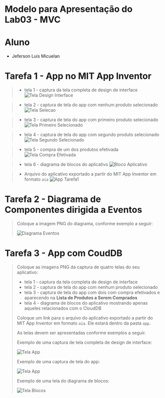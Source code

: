 # Modelo para Apresentação do Lab03 - MVC


# Aluno
* Jeferson Luis Micuelan

# Tarefa 1 - App no MIT App Inventor

> * tela 1 - captura da tela completa de design de interface
![Tela Design Interface](images/designInterface_app_inventor.png)

> * tela 2 - captura de tela do app com nenhum produto selecionado
![Tela Selecao](images/nenhum_selecionado.png)

> * tela 3 - captura de tela do app com primeiro produto selecionado
![Tela Primeiro Selecionado](images/primeiro_selecionado.png)

> * tela 4 - captura de tela do app com segundo produto selecionado
![Tela Segundo Selecionado](images/segundo_selecionado.png)

> * tela 5 - compra de um dos produtos efetivada
![Tela Compra Efetivada](images/compra_produto.png)

> * tela 6 - diagrama de blocos do aplicativo
![Bloco Aplicativo](images/bloco_app_inventor.png)


> * Arquivo do aplicativo exportado a partir do MIT App Inventor em formato `aia`
![App Tarefa1](app/tarefa1.aia)

# Tarefa 2 - Diagrama de Componentes dirigida a Eventos

> Coloque a imagem PNG do diagrama, conforme exemplo a seguir:
>
> ![Diagrama Eventos](images/mit-app-inventor-events.png)

# Tarefa 3 - App com CoudDB

> Coloque as imagens PNG da captura de quatro telas do seu aplicativo:
> * tela 1 - captura da tela completa de design de interface
> * tela 2 - captura de tela do app com nenhum produto selecionado
> * tela 3 - captura de tela do app com dois com compra efetivados e aparecendo na **Lista de Produtos a Serem Comprados**
> * tela 4 - diagrama de blocos do aplicativo mostrando apenas aqueles relacionados com o CloudDB
>
> Coloque um link para o arquivo do aplicativo exportado a partir do MIT App Inventor em formato `aia`. Ele estará dentro da pasta `app`.
>
> As telas devem ser apresentadas conforme exemplos a seguir.
>
> Exemplo de uma captura de tela completa de design de interface:
>
> ![Tela App](images/design.png)
>
> Exemplo de uma captura de tela do app:
>
> ![Tela App](images/aplicativo.png)
>
> Exemplo de uma tela do diagrama de blocos:
>
> ![Tela Blocos](images/blocks.png)
